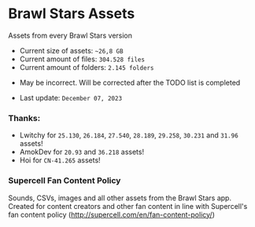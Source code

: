 # Brawl Stars Assets
Assets from every Brawl Stars version

* Current size of assets: `~26,8 GB`
* Current amount of files: `304.528 files` 
* Current amount of folders: `2.145 folders` 
- May be incorrect. Will be corrected after the TODO list is completed

* Last update: `December 07, 2023`

### Thanks:
* Lwitchy for `25.130`, `26.184`, `27.540`, `28.189`, `29.258`, `30.231` and `31.96` assets!
* AmokDev for `20.93` and `36.218` assets!
* Hoi for `CN-41.265` assets!

### Supercell Fan Content Policy
Sounds, CSVs, images and all other assets from the Brawl Stars app. Created for content creators and other fan content in line with Supercell's fan content policy (http://supercell.com/en/fan-content-policy/)